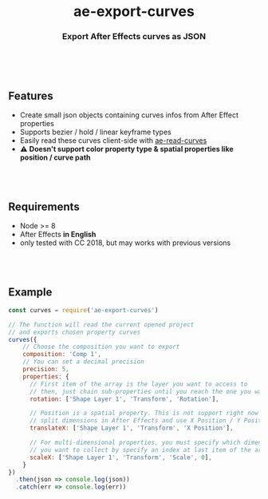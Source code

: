 <h1 align="center">ae-export-curves</h1>
<h3 align="center">Export After Effects curves as JSON</h3>

<br><br><br>

## Features
- Create small json objects containing curves infos from After Effect properties
- Supports bezier / hold / linear keyframe types
- Easily read these curves client-side with [ae-read-curves](https://github.com/pqml/ae-read-curves)
- :warning: **Doesn't support color property type & spatial properties like position / curve path**

<br><br>

## Requirements
- Node >= 8
- After Effects **in English**
- only tested with CC 2018, but may works with previous versions

<br><br>

## Example
```js
const curves = require('ae-export-curves')

// The function will read the current opened project
// and exports chosen property curves
curves({
    // Choose the composition you want to export
    composition: 'Comp 1',
    // You can set a decimal precision
    precision: 5,
    properties: {
      // First item of the array is the layer you want to access to
      // then, just chain sub-properties until you reach the one you want to export
      rotation: ['Shape Layer 1', 'Transform', 'Rotation'],

      // Position is a spatial property. This is not support right now but you can
      // split dimensions in After Effects and use X Position / Y Position
      translateX: ['Shape Layer 1', 'Transform', 'X Position'],

      // For multi-dimensional properties, you must specify which dimension
      // you want to collect by specify an index at last item of the array
      scaleX: ['Shape Layer 1', 'Transform', 'Scale', 0],
    }
})
  .then(json => console.log(json))
  .catch(err => console.log(err))
```
